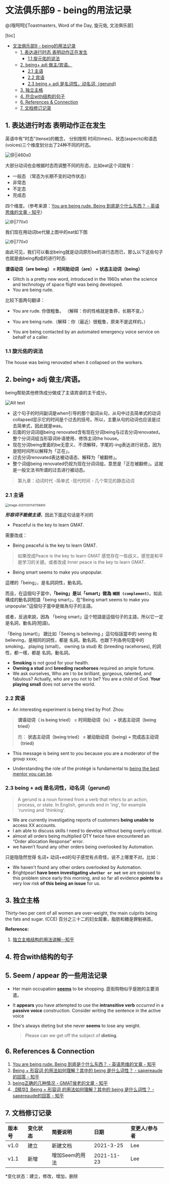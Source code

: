 # 文法俱乐部9 - being的用法记录
@(哦呵呵)[Toastmasters, Word of the Day, 旋元佑, 文法俱乐部]

[toc]





* [文法俱乐部9 \- being的用法记录](#文法俱乐部9---being的用法记录)
  * [1\. 表达进行时态 表明动作正在发生](#1-表达进行时态-表明动作正在发生)
    * [1\.1 旋元佑的说法](#11-旋元佑的说法)
  * [2\. being\+ adj 做主/宾语。](#2-being-adj-做主宾语)
    * [2\.1  主语](#21--主语)
    * [2\.2 宾语](#22-宾语)
    * [2\.3  being \+ adj 是名词性，动名词（gerund)](#23--being--adj-是名词性动名词gerund)
  * [3\. 独立主格](#3-独立主格)
  * [4\. 符合with结构的句子](#4-符合with结构的句子)
  * [6\. References &amp; Connection](#6-references--connection)
  * [7\. 文档修订记录](#7-文档修订记录)




## 1. 表达进行时态 表明动作正在发生



英语中有“时态”(tense)的概念， 分别按照 时间(times)、状态(aspects)和语态(voices)三个维度划分出了24种不同的时态。

![@||460x0](./1616649313456.png)





大部分动词也会根据时态而调整不同的形态，比如eat这个词就有：
- 一般态 （常态为长期不变的动作状态）
- 非常态
- 不定态
- 完成态

四个维度。（参考来源：[You are being rude. Being 到底是个什么东西？ - 英语思维的文章 - 知乎](https://zhuanlan.zhihu.com/p/26797446)）

<img src="./1616649041713.png" alt="@||770x0" style="zoom:90%;" />






我们现在用动词be代替上图中的eat如下图

<img src="./1616649725817.png" alt="@||770x0" style="zoom:90%;" />













由此可见，我们可以看出being就是动词原形be的进行态而已，那么以下这些句子也就是由being构成的进行时态:

**谓语动词（are being） = 时间助动词（are） + 状态主动词（being）**

- Glitch is a pretty new word, introduced in the 1960s when the science and technology of space flight was being developed. 
- You are being rude.

比较下面两句翻译：
- You are rude. 你很粗鲁。 （解释：你的性格就是鲁莽，长期不变。）
- You are being rude.（解释：你（最近）很粗鲁，原来不是这样的。）


- You are being contacted by an automated emergency voice service on behalf of a caller. 

### 1.1 旋元佑的说法

The house was being renovated when it collapsed on the workers.


## 2. being+ adj 做主/宾语。

being帮助其他修饰成分做成了主语宾语的主干成分。

![Alt text](./1616641325123.png)


- 这个句子的时间副词是when引导的那个副词从句，从句中过去简单式的动词collapsed显示它的时间是个过去的括号。所以，主要从句的动词也应该是过去简单式，因此就是was。
- 后面的分词词组being renovated含有现在分词being与过去分词renovated，整个分词词组当形容词补语使用、修饰主词the house。
- 现在分词being里面的be无意义、不须解释，字尾的-ing表达进行状态，因为是短时间所以解释为「正在」。
- 过去分词renovated表达被动语态、解释为「被翻修」。
- 整个词组being renovated仍视为现在分词词组，意思是「正在被翻修」。这就是一般文法书所谓的过去进行被动态。

> 第九章：动词时代 -简单式 -现代时间 - 几个常见的静态动词



### 2.1  主语

<img src="./image-20211201141758810.png" alt="image-20211201141758810" style="zoom: 67%;" />

***形容词不能做主语***，因此下面这句话是不对的
- Peaceful is the key to learn GMAT. 

需要改成：
- Being peaceful is the key to learn GMAT.
> 如果改成Peace is the key to learn GMAT 感觉存在一些歧义，感觉是和平是学习的关键。或者改成 Inner peace is the key to learn GMAT.


- Being smart seems to make you unpopular.

這裡的「being」，是名詞詞性，動名詞。 

而且，在這個句子當中，**「being」是以「smart」做為 `補語 (complement)`**。如此構成的動名詞短語「being smart」，在"Being smart seems to make you unpopular."這個句子當中是做為句子的主語。


或者，反過來說，因為 「being smart」這个短語是這個句子的主語，所以它一定是名詞，動名詞(短語)。


「Being (smart)」 跟比如「Seeing is believing.」這句俗話當中的 seeing 和 believing，是相同的詞性，都是 名詞。動名詞。也跟下列各例句當中的smoking， playing (small)， owning (a stud) 和 (breeding racehorses), 的詞性，都一樣，都是 名詞。動名詞。
- **Smoking** is not good for your health.
- **Owning a stud** and **breeding racehorses** required an ample fortune.
- We ask ourselves, Who am I to be brilliant, gorgeous, talented, and fabulous? Actually, who are you not to be? You are a child of God. **Your playing small** does not serve the world.





### 2.2 宾语


 - An interesting experiment is being tried by Prof. Zhou
 > **谓语动词（ is being tried） = 时间助动词（is） + 状态主动词（being tried）**
 >  
 >  而： **状态主动词（being tried） = 被动助动词（being) + 完成态主动词（tried)**


- This message is being sent to you because you are a moderator of the group xxxx;


- Understanding the role of the protégé is fundamental to [being the best mentor you can be](https://toastmasters.csod.com/lms/scorm/clientLMS/ScormFrames.aspx?aicc_sid=AICCwXuR_e9bvwHQne-dFJXn7Z3RCTgPXvEJPEzXRdRQhFI&aicc_url=https://toastmasters.csod.com/LMS/scorm/aicc.aspx).



### 2.3  being + adj 是名词性，动名词（gerund)

> A gerund is a noun formed from a verb that refers to an action, process, or state. In English, gerunds end in 'ing', for example 'running and 'thinking'.

- We are currently investigating reports of customers **being unable to** access XX accounts.
- I am able to discuss skills I need to develop without being overly critical.
-  almost all orders being multiplied QTY twice have encountered an “Order allocation Response” error.
-  we haven’t found any other orders being overlooked by Automation.

只是隐隐然觉得 名词+ 动词+ed的句子感觉有点奇怪，说不上哪里不对。比如：
- We haven't found any other orders overlooked by Automation.
- Brightpearl **have been investigating** **`whether or not`** we are exposed to this problem since early this morning, and so far all evidence **points to** a very low risk **of this being an issue** for us.



## 3. 独立主格



Thirty-two per cent of all women are over-weight, the main culprits being the fats and sugar. (CCE) 百分之三十二的妇女超重，脂肪和糖是罪魁祸首。





**Reference:**

1. [独立主格结构的用法讲解--知乎](https://zhuanlan.zhihu.com/p/99343581)



## 4. 符合with结构的句子





## 5.  Seem / appear 的一些用法记录

- Her main occupation **[seems](https://mp.weixin.qq.com/s/U-24KvVutORhH_0CHYBNmg)** to be shopping. 逛街购物似乎是她的主要消遣。

- It **appears** you have attempted to use the **intransitive verb** *occurred* in a **passive voice** construction. Consider writing the sentence in the active voice

- She's always dieting but she never **seems** to lose any weight.

  > Please can we get off the subject of **dieting**.



## 6. References & Connection
1. [You are being rude. Being 到底是个什么东西？ - 英语思维的文章 - 知乎](https://zhuanlan.zhihu.com/p/26797446)
2. [Being + 形容词 的用法如何理解？其中的 being 是什么词性？ - sapereaude的回答 - 知乎](https://www.zhihu.com/question/49311081/answer/255054419)
3. [being正确的几种情况 - GMAT侯老的文章 - 知乎](https://zhuanlan.zhihu.com/p/70367055)
4. [【精华】Being + 形容词 的用法如何理解？其中的 being 是什么词性？ - sapereaude的回答 - 知乎](https://www.zhihu.com/question/49311081/answer/255054419)





## 7. 文档修订记录

| 版本号|     变化状态|   简要说明|  日期	|   变更人/参与者   |
| :-------- | :--------| :------ |:------ |:------ |
| v1.0 |   建立| 新建文档 |2021-3-25  | Lee|
| v1.1 | 新增 | 增加Seem的用法 |2021-11-23 | Lee |


*变化状态：建立，修改，增加，删除
